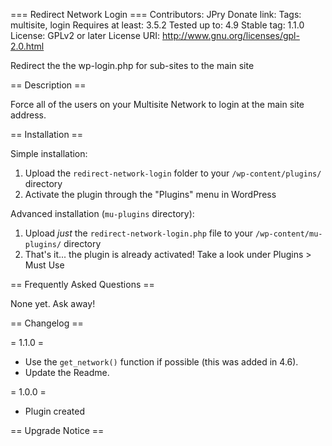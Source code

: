 === Redirect Network Login ===
Contributors: JPry
Donate link: 
Tags: multisite, login
Requires at least: 3.5.2
Tested up to: 4.9
Stable tag: 1.1.0
License: GPLv2 or later
License URI: http://www.gnu.org/licenses/gpl-2.0.html

Redirect the the wp-login.php for sub-sites to the main site

== Description ==

Force all of the users on your Multisite Network to login at the main site address.

== Installation ==

Simple installation:

1. Upload the `redirect-network-login` folder to your `/wp-content/plugins/` directory
2. Activate the plugin through the "Plugins" menu in WordPress

Advanced installation (`mu-plugins` directory):

1. Upload *just* the `redirect-network-login.php` file to your `/wp-content/mu-plugins/` directory
2. That's it... the plugin is already activated! Take a look under Plugins > Must Use

== Frequently Asked Questions ==

None yet. Ask away!

== Changelog ==

= 1.1.0 =
* Use the `get_network()` function if possible (this was added in 4.6).
* Update the Readme.

= 1.0.0 =
* Plugin created

== Upgrade Notice ==

